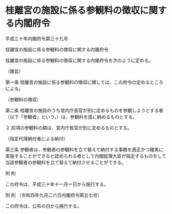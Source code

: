 # 桂離宮の施設に係る参観料の徴収に関する内閣府令

平成三十年内閣府令第三十九号

桂離宮の施設に係る参観料の徴収に関する内閣府令

桂離宮の施設に係る参観料の徴収に関する内閣府令を次のように定める。

（趣旨）

第一条 桂離宮の施設に係る参観料の徴収に関しては、この府令の定めるところによる。

（参観料の徴収）

第二条 桂離宮の施設のうち宮内庁長官が別に定めるものを参観しようとする者（以下「参観者」という。）は、参観料を国に納めるものとする。

２ 前項の参観料の額は、宮内庁長官が別に定めるものとする。

（指定代理納付者による納付）

第三条 参観者は、参観者の参観料を立て替えて納付する事務を適正かつ確実に実施することができると認められる者として内閣総理大臣が指定するものをして当該参観者の参観料を立て替えて納付させることができる。

附 則

この府令は、平成三十年十一月一日から施行する。

附 則 （令和四年九月二六日内閣府令第五七号）

この府令は、公布の日から施行する。
